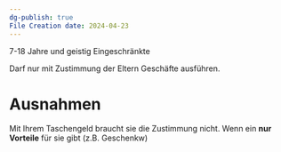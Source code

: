 ```yaml
---
dg-publish: true
File Creation date: 2024-04-23
---
```

7-18 Jahre und geistig Eingeschränkte

Darf nur mit Zustimmung der Eltern Geschäfte ausführen.
# Ausnahmen
Mit Ihrem Taschengeld braucht sie die Zustimmung nicht.
Wenn ein **nur Vorteile** für sie gibt (z.B. Geschenkw) 
